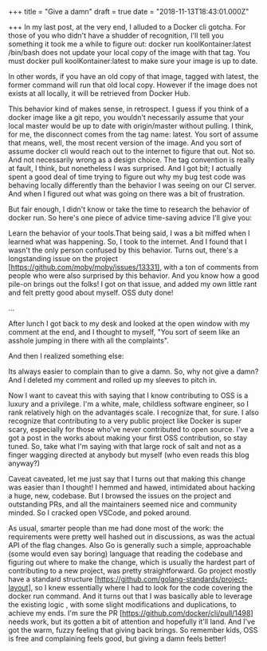 
+++
title = "Give a damn"
draft = true
date = "2018-11-13T18:43:01.000Z"

+++
In my last post, at the very end, I alluded to a Docker cli gotcha. For those of
you who didn't have a shudder of recognition, I'll tell you something it took me
a while to figure out: docker run koolKontainer:latest /bin/bash  does not
update your local copy of the image with that tag. You must docker pull
koolKontainer:latest  to make sure your image is up to date.

In other words, if you have an old  copy of that image, tagged with latest, the
former command will run that old  local copy. However if the image does not
exists at all locally, it will be retrieved from Docker Hub.

This behavior kind  of makes sense, in retrospect. I guess if you think of a
docker image like a git repo, you wouldn't necessarily assume that your local
master  would be up to date with origin/master  without pulling. I think, for
me, the disconnect comes from the tag name: latest. You sort of assume that
means, well, the most recent version of the image. And you sort of assume docker
cli would reach out to the internet to figure that out. Not so. And not
necessarily wrong as a design choice. The tag convention is really at fault, I
think, but nonetheless I was surprised. And I got bit; I actually spent a good
deal of time trying to figure out why my bug test code was behaving locally
differently than the behavior I was seeing on our CI server. And when I figured
out what was going on there was a bit of frustration.

But fair enough, I didn't know or take the time to research the behavior of
docker run. So here's one piece of advice time-saving advice I'll give you:

Learn the behavior of your tools.That being said, I was a bit miffed when I
learned what was happening. So, I took to the internet. And I found that I
wasn't the only person confused by this behavior. Turns out, there's a
longstanding issue on the project [https://github.com/moby/moby/issues/13331],
with a ton of comments from people who were also surprised by this behavior. And
you know how a good pile-on brings out the folks! I got on that issue, and added
my own little rant and felt pretty good about myself. OSS duty done!

...

After lunch I got back to my desk and looked at the open window with my comment
at the end, and I thought to myself, "You sort of seem like an asshole jumping
in there with all the complaints".

And then I realized something else:

Its always easier to complain than to give a damn. So, why not give a damn?And I
deleted my comment and rolled up my sleeves to pitch in.

Now I want to caveat this with saying that I know contributing to OSS is a
luxury and a privilege. I'm a white, male, childless software engineer, so I
rank relatively high on the advantages scale. I recognize that, for sure. I also
recognize that contributing to a very public project like Docker is super scary,
especially for those who've never contributed to open source. I've a got a post
in the works about making your first OSS contribution, so stay tuned. So, take
what I'm saying with that large rock of salt and not as a finger wagging
directed at anybody but myself (who even reads this blog anyway?)

Caveat caveated, let me just say that I turns out that making this change was
easier than I thought! I hemmed and hawed, intimidated about hacking a huge,
new, codebase. But I browsed the issues on the project and outstanding PRs, and
all the maintainers seemed nice and community minded. So I cracked open VSCode,
and poked around.

As usual, smarter people than me had done most of the work: the requirements
were pretty well hashed out in discussions, as was the actual API of the flag
changes. Also Go is generally such a simple, approachable (some would even say
boring) language that reading the codebase and figuring out where to make the
change, which is usually the hardest part of contributing to a new project, was
pretty straightforward. Go project mostly have a standard structure
[https://github.com/golang-standards/project-layout], so I knew essentially
where I had to look for the code covering the docker run command. And it turns
out that I was basically able to leverage the existing logic , with some slight
modifications and duplications, to achieve my ends. I'm sure the PR
[https://github.com/docker/cli/pull/1498]  needs work, but its gotten a bit of
attention and hopefully it'll land. And I've got the warm, fuzzy feeling that
giving back brings. So remember kids, OSS is free and complaining feels good,
but giving a damn feels better!
